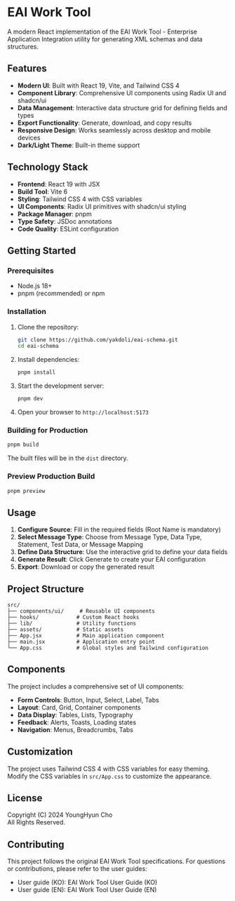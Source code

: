 # EAI Work Tool

A modern React implementation of the EAI Work Tool - Enterprise Application Integration utility for generating XML schemas and data structures.

## Features

- **Modern UI**: Built with React 19, Vite, and Tailwind CSS 4
- **Component Library**: Comprehensive UI components using Radix UI and shadcn/ui
- **Data Management**: Interactive data structure grid for defining fields and types
- **Export Functionality**: Generate, download, and copy results
- **Responsive Design**: Works seamlessly across desktop and mobile devices
- **Dark/Light Theme**: Built-in theme support

## Technology Stack

- **Frontend**: React 19 with JSX
- **Build Tool**: Vite 6
- **Styling**: Tailwind CSS 4 with CSS variables
- **UI Components**: Radix UI primitives with shadcn/ui styling
- **Package Manager**: pnpm
- **Type Safety**: JSDoc annotations
- **Code Quality**: ESLint configuration

## Getting Started

### Prerequisites

- Node.js 18+ 
- pnpm (recommended) or npm

### Installation

1. Clone the repository:
   ```bash
   git clone https://github.com/yakdoli/eai-schema.git
   cd eai-schema
   ```

2. Install dependencies:
   ```bash
   pnpm install
   ```

3. Start the development server:
   ```bash
   pnpm dev
   ```

4. Open your browser to `http://localhost:5173`

### Building for Production

```bash
pnpm build
```

The built files will be in the `dist` directory.

### Preview Production Build

```bash
pnpm preview
```

## Usage

1. **Configure Source**: Fill in the required fields (Root Name is mandatory)
2. **Select Message Type**: Choose from Message Type, Data Type, Statement, Test Data, or Message Mapping
3. **Define Data Structure**: Use the interactive grid to define your data fields
4. **Generate Result**: Click Generate to create your EAI configuration
5. **Export**: Download or copy the generated result

## Project Structure

```
src/
├── components/ui/     # Reusable UI components
├── hooks/            # Custom React hooks
├── lib/              # Utility functions
├── assets/           # Static assets
├── App.jsx           # Main application component
├── main.jsx          # Application entry point
└── App.css           # Global styles and Tailwind configuration
```

## Components

The project includes a comprehensive set of UI components:

- **Form Controls**: Button, Input, Select, Label, Tabs
- **Layout**: Card, Grid, Container components
- **Data Display**: Tables, Lists, Typography
- **Feedback**: Alerts, Toasts, Loading states
- **Navigation**: Menus, Breadcrumbs, Tabs

## Customization

The project uses Tailwind CSS 4 with CSS variables for easy theming. Modify the CSS variables in `src/App.css` to customize the appearance.

## License

Copyright (C) 2024 YoungHyun Cho  
All Rights Reserved.

## Contributing

This project follows the original EAI Work Tool specifications. For questions or contributions, please refer to the user guides:

- User guide (KO): EAI Work Tool User Guide (KO)
- User guide (EN): EAI Work Tool User Guide (EN)